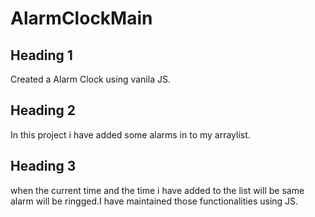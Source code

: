 # AlarmClockMain
## Heading 1
  Created a Alarm Clock using vanila JS.
## Heading 2
  In this project i have added some alarms in to my arraylist.
## Heading 3
  when the current time and the time i have added to the list will be same alarm will be ringged.I have maintained those functionalities using JS.
